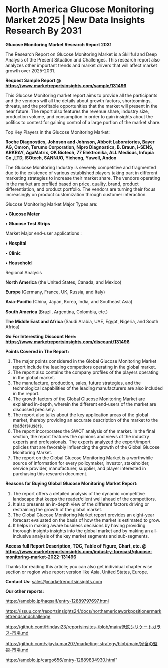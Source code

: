 # North America Glucose Monitoring Market 2025 | New Data Insights Research By 2031

<strong>Glucose Monitoring Market Research Report 2031</strong>

The Research Report on Glucose Monitoring Market is a Skillful and Deep Analysis of the Present Situation and Challenges. This research report also analyzes other important trends and market drivers that will affect market growth over 2025-2031.

<strong>Request Sample Report @ <a href=https://www.marketreportsinsights.com/sample/131496>https://www.marketreportsinsights.com/sample/131496</a></strong>

This Glucose Monitoring market report aims to provide all the participants and the vendors will all the details about growth factors, shortcomings, threats, and the profitable opportunities that the market will present in the near future. The report also features the revenue share, industry size, production volume, and consumption in order to gain insights about the politics to contest for gaining control of a large portion of the market share.

Top Key Players in the Glucose Monitoring Market:

<strong>Roche Diagnostics, Johnson and Johnson, Abbott Laboratories, Bayer AG, Omron, Terumo Corporation, Nipro Diagnostics, B. Braun, i-SENS, ARKRAY, AgaMatrix, OK Biotech, 77 Elektronika, ALL Medicus, Infopia Co.,LTD, ISOtech, SANNUO, Yicheng, Yuwell, Andon</strong>

The Glucose Monitoring Industry is severely competitive and fragmented due to the existence of various established players taking part in different marketing strategies to increase their market share. The vendors operating in the market are profiled based on price, quality, brand, product differentiation, and product portfolio. The vendors are turning their focus increasingly on product customization through customer interaction.

Glucose Monitoring Market Major Types are:

<strong>• Glucose Meter

• Glucose Test Strips</strong>

Market Major end-user applications :

<strong>• Hospital

• Clinic

• Household</strong>

Regional Analysis

</u><strong><b>North America</b></strong> (the United States, Canada, and Mexico)

<strong><b>Europe </b></strong>(Germany, France, UK, Russia, and Italy)

<strong><b>Asia-Pacific</b></strong> (China, Japan, Korea, India, and Southeast Asia)

<strong><b>South America</b></strong> (Brazil, Argentina, Colombia, etc.)

<strong><b>The Middle East and Africa</b></strong> (Saudi Arabia, UAE, Egypt, Nigeria, and South Africa)

<strong>Go For Interesting Discount Here: <a href=https://www.marketreportsinsights.com/discount/131496>https://www.marketreportsinsights.com/discount/131496</a></strong>

<strong>Points Covered in The Report:</strong>
<ol>
  <li>The major points considered in the Global Glucose Monitoring Market report include the leading competitors operating in the global market.</li>
  <li>The report also contains the company profiles of the players operating in the global market.</li>
  <li>The manufacture, production, sales, future strategies, and the technological capabilities of the leading manufacturers are also included in the report.</li>
  <li>The growth factors of the Global Glucose Monitoring Market are explained in-depth, wherein the different end-users of the market are discussed precisely.</li>
  <li>The report also talks about the key application areas of the global market, thereby providing an accurate description of the market to the readers/users.</li>
  <li>The report incorporates the SWOT analysis of the market. In the final section, the report features the opinions and views of the industry experts and professionals. The experts analyzed the export/import policies that are favorably influencing the growth of the Global Glucose Monitoring Market.</li>
  <li>The report on the Global Glucose Monitoring Market is a worthwhile source of information for every policymaker, investor, stakeholder, service provider, manufacturer, supplier, and player interested in purchasing this research document.</li>
</ol>
<strong>Reasons for Buying Global Glucose Monitoring Market Report:</strong>

<ol>
  <li>The report offers a detailed analysis of the dynamic competitive landscape that keeps the reader/client well ahead of the competitors.</li>
  <li>It also presents an in-depth view of the different factors driving or restraining the growth of the global market.</li>
  <li>The Global Glucose Monitoring Market report provides an eight-year forecast evaluated on the basis of how the market is estimated to grow.</li>
  <li>It helps in making aware business decisions by having providing thorough insights insights into the global market and by making an all-inclusive analysis of the key market segments and sub-segments.</li>
</ol>
<strong>Access full Report Description, TOC, Table of Figure, Chart, etc. @ <a href=https://www.marketreportsinsights.com/industry-forecast/glucose-monitoring-market-2022-131496>https://www.marketreportsinsights.com/industry-forecast/glucose-monitoring-market-2022-131496</a></strong>


Thanks for reading this article; you can also get individual chapter wise section or region wise report version like Asia, United States, Europe.

<strong>Contact Us:</strong>
sales@marketreportsinsights.com

<strong>Our other reports:</strong>

<a href=https://ameblo.jp/haqsaif/entry-12889797697.html>https://ameblo.jp/haqsaif/entry-12889797697.html</a>

<a href=https://issuu.com/reportsinsights24/docs/northamericaworkpositionermarkettrendsandchallenge>https://issuu.com/reportsinsights24/docs/northamericaworkpositionermarkettrendsandchallenge</a>

<a href=https://github.com/Hindavi23/reportsinsites-/blob/main/低鉄シリケートガラス-市場.md>https://github.com/Hindavi23/reportsinsites-/blob/main/低鉄シリケートガラス-市場.md</a>

<a href=https://github.com/vijaykumar207/marketing-strategy/blob/main/家畜の監視-市場.md>https://github.com/vijaykumar207/marketing-strategy/blob/main/家畜の監視-市場.md</a>

<a href=https://ameblo.jp/cargo656/entry-12889834930.html>https://ameblo.jp/cargo656/entry-12889834930.html</a>"
